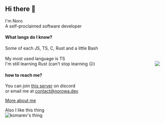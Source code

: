 ## Hi there 👋
I'm Noro<br>
A self-proclaimed software developer

#### What langs do I know?
Some of each JS, TS, C, Rust and a little Bash<br/>
<br/>
My most used language is TS<br/>
I'm still learning Rust (can't stop learning 😖)
<img align="right" src="https://github-readme-stats.vercel.app/api?username=Noro95&show_icons=true&icon_color=CE1D2D&text_color=718096&bg_color=00000000&hide_title=true&hide_border=true" />

#### how to reach me?
You can join [this server](https://discord.gg/KQHYejX) on discord<br/>
or email me at contact@norowa.dev

<a href="https://t.ly/GaCU" target="_blank">More about me</a><br/>

Also I like this thing<br/>
![komarev's thing](https://komarev.com/ghpvc/?username=Noro95&color=ff3b9d&label=Views)
